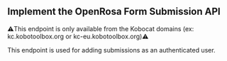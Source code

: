 ## Implement the OpenRosa Form Submission API

⚠️This endpoint is only available from the Kobocat domains (ex: kc.kobotoolbox.org or kc-eu.kobotoolbox.org)⚠️

This endpoint is used for adding submissions as an authenticated user.

